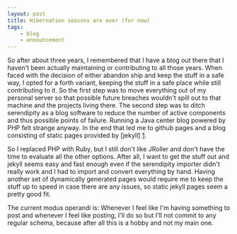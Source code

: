 ```yaml
---
layout: post
title: Hibernation seasons are over (for now)
tags:
    - blog
    - announcement
---
```

So after about three years, I remembered that I have a blog out there that I haven't been actually maintaining or contributing to all those years. When faced with the decision of either abandon ship and keep the stuff in a safe way, I opted for a forth variant, keeping the stuff in a safe place while still contributing to it. So the first step was to move everything out of my personal server so that possible future breaches wouldn't spill out to that machine and the projects living there. The second step was to ditch serendipity as a blog software to reduce the number of active components and thus possible points of failure. Running a Java center blog powered by PHP felt strange anyway. In the end that led me to github pages and a blog consisting of static pages provided by [jekyll] [1].


So I replaced PHP with Ruby, but I still don't like JRoller and don't have the time to evaluate all the other options. After all, I want to get the stuff out and jekyll seems easy and fast enough even if the serendipity importer didn't really work and I had to import and convert everything by hand. Having another set of dynamically generated pages would require me to keep the stuff up to speed in case there are any issues, so static jekyll pages seem a pretty good fit.

The current modus operandi is: Whenever I feel like I'm having something to post and whenever I feel like posting, I'll do so but I'll not commit to any regular schema, because after all this is a hobby and not my main one. 

[1]: https://jekyllrb.com/ "Jekyll - Simple, blog-aware, static sites"